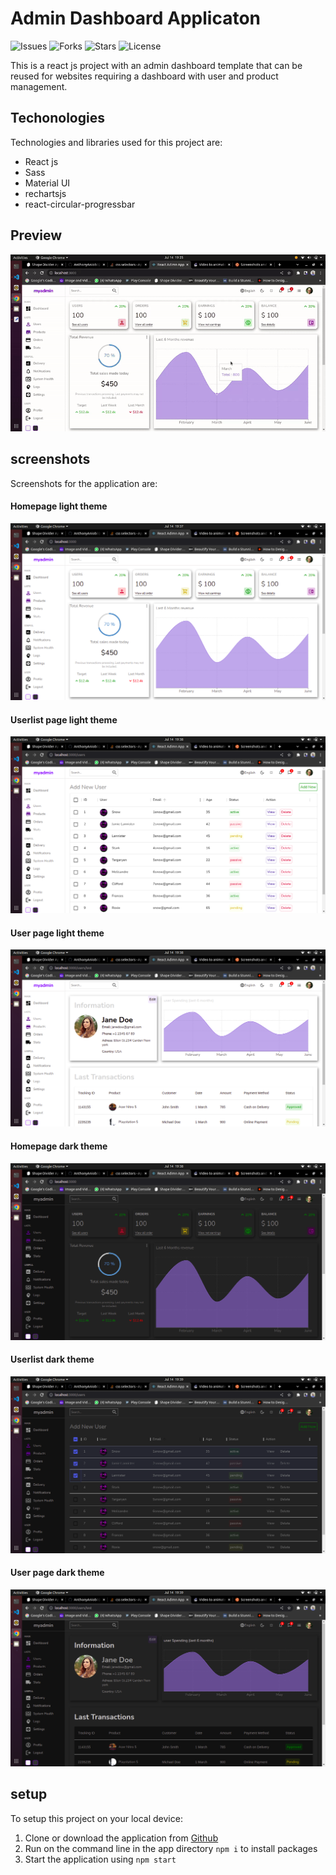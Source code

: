 # Admin Dashboard Applicaton

![Issues](https://img.shields.io/github/issues/AnthonyAniobi/Admin_Dashboard)
![Forks](https://img.shields.io/github/forks/AnthonyAniobi/Admin_Dashboard)
![Stars](https://img.shields.io/github/stars/AnthonyAniobi/Admin_Dashboard)
![License](https://img.shields.io/github/license/AnthonyAniobi/Admin_Dashboard)

This is a react js project with an admin dashboard template that can be reused for websites requiring a dashboard with user and product management.

## Techonologies

Technologies and libraries used for this project are:
- React js
- Sass
- Material UI 
- rechartsjs
- react-circular-progressbar

## Preview
![Dashboard preview](screenshots/dashboardpreview.gif)

## screenshots
Screenshots for the application are:

#### Homepage light theme
![Homescreen light theme](screenshots/Screenshot-homepage-light.png)
#### Userlist page light theme
![User List page light theme](screenshots/Screenshot-userlist-light.png)
#### User page light theme
![User page light theme](screenshots/Screenshot-user-light.png)
#### Homepage dark theme
![Homescreen dark theme](screenshots/Screenshot-homepage-dark.png)
#### Userlist dark theme
![User List page dark theme](screenshots/Screenshot-userlist-dark.png)
#### User page dark theme
![User page dark theme](screenshots/Screenshot-user-dark.png)


## setup

To setup this project on your local device:

1. Clone or download the application from [Github](https://github.com/AnthonyAniobi/Admin_Dashboard)
2. Run on the command line in the app directory `npm i` to install packages
3. Start the application using `npm start`
